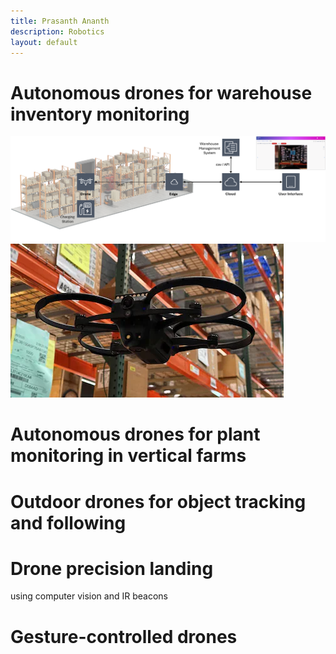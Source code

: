 ```yaml
---
title: Prasanth Ananth
description: Robotics
layout: default
---
```


# Autonomous drones for warehouse inventory monitoring 
![System overview](/images/aims-overview.png)
![Drone](/images/sientis-drone.webp)

# Autonomous drones for plant monitoring in vertical farms

# Outdoor drones for object tracking and following

# Drone precision landing 
using computer vision and IR beacons 

# Gesture-controlled drones
